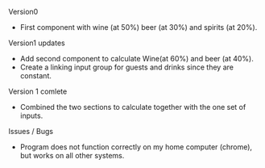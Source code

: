 Version0
- First component with wine (at 50%) beer (at 30%) and spirits (at 20%).

Version1 updates
- Add second component to calculate Wine(at 60%) and beer (at 40%).
- Create a linking input group for guests and drinks since they are constant.

Version 1 comlete
- Combined the two sections to calculate together with the one set of inputs.

Issues / Bugs
- Program does not function correctly on my home computer (chrome), but works on all other systems.
